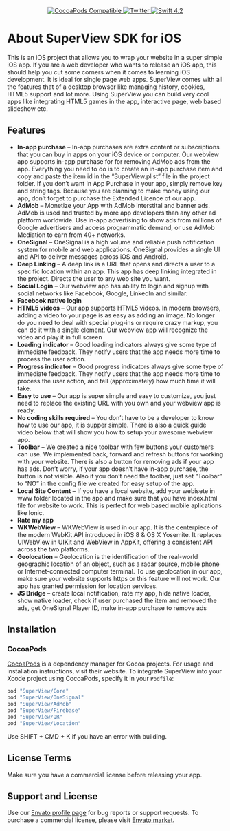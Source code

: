 <p align="center">
	<a href="https://cocoapods.org/pods/SuperView">
		<img src="https://img.shields.io/cocoapods/v/SuperView.svg" alt="CocoaPods Compatible">
	</a>
	<a href="https://twitter.com/brommko">
		<img src="https://img.shields.io/badge/twitter-@brommko-blue.svg?style=flat" alt="Twitter">
	</a>
  <a href="https://developer.apple.com/swift/">
    <img src="https://img.shields.io/badge/Swift-4.2-orange.svg?style=flat" alt="Swift 4.2">
  </a>
</p>

# About SuperView SDK for iOS

This is an iOS project that allows you to wrap your website in a super simple iOS app. If you are a web developer who wants to release an iOS app, this should help you cut some corners when it comes to learning iOS development. It is ideal for single page web apps. SuperView comes with all the features that of a desktop browser like managing history, cookies, HTML5 support and lot more. Using SuperView you can build very cool apps like integrating HTML5 games in the app, interactive page, web based slideshow etc.

## Features

* **In-app purchase** – In-app purchases are extra content or subscriptions that you can buy in apps on your iOS device or computer. Our webview app supports in-app purchase for for removing AdMob ads from the app. Everything you need to do is to create an in-app purchase item and copy and paste the item id in the “SuperView.plist” file in the project folder. If you don’t want In App Purchase in your app, simply remove key and string tags. Because you are planning to make money using our app, don’t forget to purchase the Extended Licence of our app.
*  **AdMob** – Monetize your App with AdMob interstital and banner ads. AdMob is used and trusted by more app developers than any other ad platform worldwide. Use in-app advertising to show ads from millions of Google advertisers and access programmatic demand, or use AdMob Mediation to earn from 40+ networks.
* **OneSignal** – OneSignal is a high volume and reliable push notification system for mobile and web applications. OneSignal provides a single UI and API to deliver messages across iOS and Android.
* **Deep Linking** – A deep link is a URL that opens and directs a user to a specific location within an app. This app has deep linking integrated in the project. Directs the user to any web site you want.
* **Social Login** – Our webview app has ability to login and signup with social networks like Facebook, Google, LinkedIn and similar.
* **Facebook native login**
* **HTML5 videos** – Our app supports HTML5 videos. In modern browsers, adding a video to your page is as easy as adding an image. No longer do you need to deal with special plug-ins or require crazy markup, you can do it with a single element. Our webview app will recognize the video and play it in full screen
* **Loading indicator** – Good loading indicators always give some type of immediate feedback. They notify users that the app needs more time to process the user action.
* **Progress indicator** – Good progress indicators always give some type of immediate feedback. They notify users that the app needs more time to process the user action, and tell (approximately) how much time it will take.
* **Easy to use** – Our app is super simple and easy to customize, you just need to replace the existing URL with you own and your webview app is ready.
* **No coding skills required** – You don’t have to be a developer to know how to use our app, it is supper simple. There is also a quick guide video below that will show you how to setup your awesome webview app.
* **Toolbar** – We created a nice toolbar with few buttons your customers can use. We implemented back, forward and refresh buttons for working with your website. There is also a button for removing ads if your app has ads. Don’t worry, if your app doesn’t have in-app purchase, the button is not visible. Also if you don’t need the toolbar, just set “Toolbar” to “NO” in the config file we created for easy setup of the app.
* **Local Site Content** – If you have a local website, add your webisete in www folder located in the app and make sure that you have index.html file for website to work. This is perfect for web based mobile aplications like Ionic.
* **Rate my app**
* **WKWebView** – WKWebView is used in our app. It is the centerpiece of the modern WebKit API introduced in iOS 8 & OS X Yosemite. It replaces UIWebView in UIKit and WebView in AppKit, offering a consistent API across the two platforms.
* **Geolocation** – Geolocation is the identification of the real-world geographic location of an object, such as a radar source, mobile phone or Internet-connected computer terminal. To use geolocation in our app, make sure your website supports https or this feature will not work. Our app has granted permission for location services.
* **JS Bridge** – create local notification, rate my app, hide native loader, show native loader, check if user purchased the item and removed the ads, get OneSignal Player ID, make in-app purchase to remove ads

## Installation
### CocoaPods

[CocoaPods](https://cocoapods.org) is a dependency manager for Cocoa projects. For usage and installation instructions, visit their website. To integrate SuperView into your Xcode project using CocoaPods, specify it in your `Podfile`:

```ruby
pod "SuperView/Core"
pod "SuperView/OneSignal"
pod "SuperView/AdMob"
pod "SuperView/Firebase"
pod "SuperView/QR"
pod "SuperView/Location"
```
Use SHIFT + CMD + K if you have an error with building.

## License Terms

Make sure you have a commercial license before releasing your app.

## Support and License

Use our [Envato profile page](https://codecanyon.net/user/brommkollc) for bug reports or support requests. To purchase a commercial license, please visit [Envato market](https://codecanyon.net/item/universal-webview-ios-app-push-notification-swift-admob-inapp-purchase/17383449).
